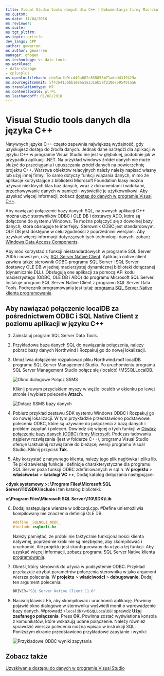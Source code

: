 ```yaml
---
title: Visual Studio tools danych dla C++ | Dokumentacja firmy Microsoft
ms.custom: 
ms.date: 11/04/2016
ms.reviewer: 
ms.suite: 
ms.tgt_pltfrm: 
ms.topic: article
dev_langs: CPP
author: gewarren
ms.author: gewarren
manager: ghogen
ms.technology: vs-data-tools
ms.workload:
- data-storage
- cplusplus
ms.openlocfilehash: ebb3acfb9fcd49a682e888058b71adbd4119429a
ms.sourcegitcommit: 5f436413bbb1e8aa18231eb5af210e7595401aa6
ms.translationtype: MT
ms.contentlocale: pl-PL
ms.lasthandoff: 01/08/2018
---
```

# <a name="visual-studio-data-tools-for-c"></a>Visual Studio tools danych dla języka C++

Natywnych języka C++ często zapewnia największą wydajność, gdy uzyskujesz dostęp do źródła danych. Jednak dane narzędzi dla aplikacji w języku C++ w programie Visual Studio nie jest w głębokiej, podobnie jak w przypadku aplikacji .NET. Na przykład windows źródeł danych nie może służyć do przeciągania i upuszczania źródeł danych na powierzchnię projektu C++. Warstwa obiektów relacyjnych należy należy napisać własny lub użyj innej firmy.  To samo dotyczy funkcji wiązania danych, mimo że aplikacje korzystające z biblioteki Microsoft Foundation klasy można używać niektórych klas baz danych, wraz z dokumentami i widokami, przechowywanie danych w pamięci i wyświetlić je użytkownikowi. Aby uzyskać więcej informacji, zobacz [dostęp do danych w programie Visual C++](/cpp/data/data-access-in-cpp).  
  
Aby nawiązać połączenie bazy danych SQL, natywnych aplikacji C++ można użyć sterowników ODBC i OLE DB i dostawcy ADO, które są dołączone do systemu Windows. Te można połączyć się z dowolnej bazy danych, która obsługuje te interfejsy. Sterownik ODBC jest standardowym. OLE DB jest dostępne w celu zgodności z poprzednimi wersjami. Aby uzyskać więcej informacji dotyczących tych technologii danych, zobacz [Windows Data Access Components](https://msdn.microsoft.com/en-us/library/windows/desktop/aa968814.aspx).  
  
Aby móc korzystać z funkcji niestandardowych w programie SQL Server 2005 i nowszym, użyj [SQL Server Native Client](/sql/relational-databases/native-client/sql-server-native-client). Aplikacja native client zawiera także sterownik ODBC programu SQL Server i SQL Server dostawcy OLE DB w jednej macierzystej dynamicznej biblioteki dołączanej (dynamicznie DLL). Obsługują one aplikacji za pomocą API kodu macierzystego (ODBC, OLE DB i ADO) do programu Microsoft SQL Server.  Instaluje program SQL Server Native Client z programu SQL Server Data Tools. Podręcznik programowania jest tutaj: [programu SQL Server Native klienta programowania](/sql/relational-databases/native-client/sql-server-native-client-programming).  
  
## <a name="to-connect-to-localdb-through-odbc-and-sql-native-client-from-a-c-application"></a>Aby nawiązać połączenie localDB za pośrednictwem ODBC i SQL Native Client z poziomu aplikacji w języku C++  
  
1.  Zainstaluj program SQL Server Data Tools.  
  
2.  Przykładowa baza danych SQL do nawiązania połączenia, należy pobrać bazy danych Northwind i Rozpakuj go do nowej lokalizacji.  
  
3.  Umożliwia dołączenie rozpakować pliku Northwind.mdf localDB programu SQL Server Management Studio. Po uruchomieniu programu SQL Server Management Studio połącz się (localdb) \MSSQLLocalDB.  
  
     ![Okno dialogowe Połącz SSMS](../data-tools/media/raddata-ssms-connect-dialog.png "raddata SSMS połączyć z okna dialogowego")  
  
     Kliknij prawym przyciskiem myszy w węźle localdb w okienku po lewej stronie i wybierz polecenie **Attach**.  
  
     ![Dołącz SSMS bazy danych](../data-tools/media/raddata-ssms-attach-database.png "raddata SSMS dołączyć w bazie danych")  
  
4.  Pobierz przykład zestawu SDK systemu Windows ODBC i Rozpakuj go do nowej lokalizacji. W tym przykładzie przedstawiono podstawowe polecenia ODBC, które są używane do połączenia z bazą danych i problem zapytań i poleceń. Dowiedz się więcej o tych funkcji w [Otwórz połączenie bazy danych (ODBC) firmy Microsoft](https://msdn.microsoft.com/en-us/library/windows/desktop/ms710252.aspx). Podczas ładowania najpierw rozwiązania (jest w folderze C++), programu Visual Studio oferuje Uaktualnij rozwiązanie do bieżącej wersji programu Visual Studio. Kliknij przycisk **Tak**.  
  
5.  Aby korzystać z natywnego klienta, należy jego plik nagłówka i pliku lib. Te pliki zawierają funkcje i definicje charakterystyczne dla programu SQL Server poza funkcji ODBC zdefiniowanych w sql.h. W **projektu** > **właściwości** > **katalogi VC ++**, Dodaj katalog dołączania następujące:  
  
 **\<dysk systemowy >: \Program Files\Microsoft SQL Server\110\SDK\Include** i ten katalog biblioteki:  
  
 **c:\Program Files\Microsoft SQL Server\110\SDK\Lib**  
  
6.  Dodaj następujące wiersze w odbcsql.cpp. #Define uniemożliwia kompilowany nie znaczenia definicji OLE DB.  
  
    ```cpp
    #define _SQLNCLI_ODBC_  
    #include <sqlncli.h>  
    ```  
  
    Należy pamiętać, że próbki nie faktycznie funkcjonalności klienta natywnej, poprzednie kroki nie są niezbędne, aby skompilować i uruchomić. Ale projektu jest skonfigurowany do użycia tej funkcji. Aby uzyskać więcej informacji, zobacz [programu SQL Server Native klienta programowania](/sql/relational-databases/native-client/sql-server-native-client).  
  
7.  Określ, który sterownik do użycia w podsystemie ODBC. Przykład przekazuje atrybut parametrów połączenia sterownika w jako argument wiersza polecenia. W **projektu** > **właściwości** > **debugowanie**, Dodaj ten argument polecenia:  
  
    ```cpp
    DRIVER="SQL Server Native Client 11.0"  
    ```  
  
8.  Naciśnij klawisz F5, aby skompilować i uruchomić aplikację. Powinny pojawić okno dialogowe w sterowniku wyświetli monit o wprowadzenie bazy danych. Wprowadź `(localdb)\MSSQLLocalDB`i sprawdź **Użyj zaufanego połączenia**. Press **OK**. Powinna zostać wyświetlona konsola z komunikatów, które wskazują udane połączenie. Należy również sprawdzić wiersza polecenia można wpisać w instrukcji SQL. Poniższym ekranie przedstawiono przykładowe zapytanie i wyniki:  
  
     ![Przykładowe ODBC wyniki zapytania](../data-tools/media/raddata-odbc-sample-query-output.png "raddata ODBC przykładowe zapytanie w danych wyjściowych")  
  
## <a name="see-also"></a>Zobacz także

[Uzyskiwanie dostępu do danych w programie Visual Studio](../data-tools/accessing-data-in-visual-studio.md)